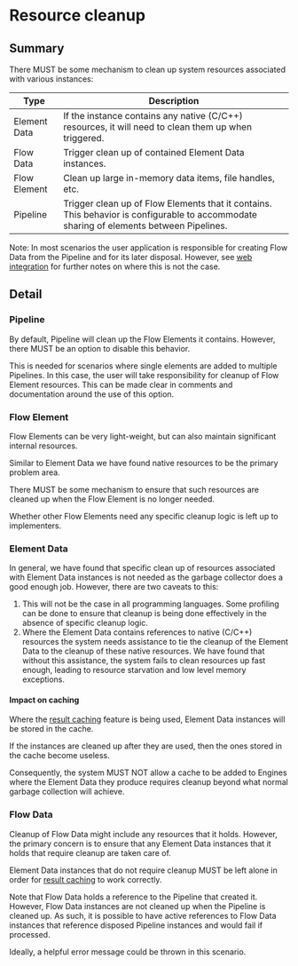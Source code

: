 # Resource cleanup

## Summary

There MUST be some mechanism to clean up system resources
associated with various instances:

| Type         | Description                                                                                                                             |
|--------------|-----------------------------------------------------------------------------------------------------------------------------------------|
| Element Data | If the instance contains any native (C/C++) resources, it will need to clean them up when triggered.                                            |
| Flow Data    | Trigger clean up of contained Element Data instances.                                                                                   |
| Flow Element | Clean up large in-memory data items, file handles, etc.                                                                                 |
| Pipeline     | Trigger clean up of Flow Elements that it contains. This behavior is configurable to accommodate sharing of elements between Pipelines. |

Note: In most scenarios the user application is responsible for creating Flow Data from the Pipeline and for its later disposal.
However, see [web integration](web-integration.md) for further notes
on where this is not the case.

## Detail

### Pipeline

By default, Pipeline will clean up the Flow Elements it contains.
However, there MUST be an option to disable this behavior.

This is needed for scenarios where single elements are added to multiple
Pipelines.
In this case, the user will take responsibility for cleanup of
Flow Element resources. This can be made clear in comments and
documentation around the use of this option.

### Flow Element

Flow Elements can be very light-weight, but can also maintain significant
internal resources.

Similar to Element Data we have found native resources to be
the primary problem area.

There MUST be some mechanism to ensure that such resources are cleaned up
when the Flow Element is no longer needed.

Whether other Flow Elements need any specific cleanup logic is
left up to implementers.

### Element Data

In general, we have found that specific clean up of resources associated with
Element Data instances is not needed as the garbage collector does a good
enough job.
However, there are two caveats to this:

1. This will not be the case in all programming languages. Some profiling can
   be done to ensure that cleanup is being done effectively in the absence of
   specific cleanup logic.
2. Where the Element Data contains references to native (C/C++) resources
   the system needs assistance to tie the cleanup of the Element Data to
   the cleanup of these native resources. We have found that without this
   assistance, the system fails to clean resources up fast enough, leading to
   resource starvation and low level memory exceptions.

#### Impact on caching

Where the [result caching](caching.md) feature is being used, Element Data
instances will be stored in the cache.

If the instances are cleaned up after they are used, then the ones stored in
the cache become useless.

Consequently, the system MUST NOT allow a cache to be added to Engines
where the Element Data they produce requires cleanup beyond what normal
garbage collection will achieve.

### Flow Data

Cleanup of Flow Data might include any resources that it holds. However,
the primary concern is to ensure that any Element Data instances that
it holds that require cleanup are taken care of.

Element Data instances that do not require cleanup MUST be left alone
in order for [result caching](caching.md) to work correctly.

Note that Flow Data holds a reference to the Pipeline that created
it. However, Flow Data instances are not cleaned up when the Pipeline
is cleaned up. As such, it is possible to have active references to
Flow Data instances that reference disposed Pipeline instances and
would fail if processed.

Ideally, a helpful error message could be thrown in this scenario.
